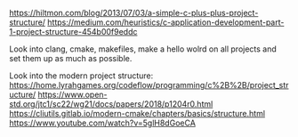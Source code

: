 https://hiltmon.com/blog/2013/07/03/a-simple-c-plus-plus-project-structure/
https://medium.com/heuristics/c-application-development-part-1-project-structure-454b00f9eddc


Look into clang, cmake, makefiles, make a hello wolrd on all projects and set them up as much as possible.


Look into the modern project structure:
https://home.lyrahgames.org/codeflow/programming/c%2B%2B/project_structure/
https://www.open-std.org/jtc1/sc22/wg21/docs/papers/2018/p1204r0.html
https://cliutils.gitlab.io/modern-cmake/chapters/basics/structure.html
https://www.youtube.com/watch?v=5glH8dGoeCA

